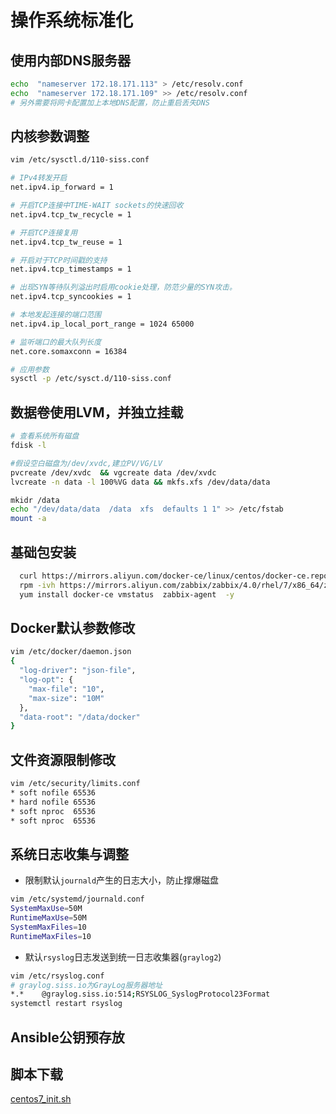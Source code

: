 # 操作系统标准化

## 使用内部DNS服务器

```bash
echo  "nameserver 172.18.171.113" > /etc/resolv.conf
echo  "nameserver 172.18.171.109" >> /etc/resolv.conf
# 另外需要将网卡配置加上本地DNS配置，防止重启丢失DNS
```

## 内核参数调整

```bash
vim /etc/sysctl.d/110-siss.conf

# IPv4转发开启
net.ipv4.ip_forward = 1

# 开启TCP连接中TIME-WAIT sockets的快速回收
net.ipv4.tcp_tw_recycle = 1

# 开启TCP连接复用
net.ipv4.tcp_tw_reuse = 1

# 开启对于TCP时间戳的支持
net.ipv4.tcp_timestamps = 1

# 出现SYN等待队列溢出时启用cookie处理，防范少量的SYN攻击。
net.ipv4.tcp_syncookies = 1

# 本地发起连接的端口范围
net.ipv4.ip_local_port_range = 1024 65000

# 监听端口的最大队列长度
net.core.somaxconn = 16384

# 应用参数
sysctl -p /etc/sysct.d/110-siss.conf
```

## 数据卷使用LVM，并独立挂载

```bash
# 查看系统所有磁盘
fdisk -l

#假设空白磁盘为/dev/xvdc,建立PV/VG/LV
pvcreate /dev/xvdc  && vgcreate data /dev/xvdc
lvcreate -n data -l 100%VG data && mkfs.xfs /dev/data/data

mkidr /data
echo "/dev/data/data  /data  xfs  defaults 1 1" >> /etc/fstab
mount -a
```

## 基础包安装

```bash
  curl https://mirrors.aliyun.com/docker-ce/linux/centos/docker-ce.repo > docker-ce.repo
  rpm -ivh https://mirrors.aliyun.com/zabbix/zabbix/4.0/rhel/7/x86_64/zabbix-release-4.0-1.el7.noarch.rpm
  yum install docker-ce vmstatus  zabbix-agent  -y
```

## Docker默认参数修改

```bash
vim /etc/docker/daemon.json
{
  "log-driver": "json-file",
  "log-opt": {
    "max-file": "10",
    "max-size": "10M"
  },
  "data-root": "/data/docker"
}
```

## 文件资源限制修改

```bash
vim /etc/security/limits.conf
* soft nofile 65536
* hard nofile 65536
* soft nproc  65536
* soft nproc  65536
```

## 系统日志收集与调整

- 限制默认`journald`产生的日志大小，防止撑爆磁盘

```bash
vim /etc/systemd/journald.conf
SystemMaxUse=50M
RuntimeMaxUse=50M
SystemMaxFiles=10
RuntimeMaxFiles=10
```

- 默认`rsyslog`日志发送到统一日志收集器(`graylog2`)

```bash
vim /etc/rsyslog.conf
# graylog.siss.io为GrayLog服务器地址
*.*    @graylog.siss.io:514;RSYSLOG_SyslogProtocol23Format
systemctl restart rsyslog
```

## Ansible公钥预存放

## 脚本下载

[centos7_init.sh](./pkg/centos7_init.sh)